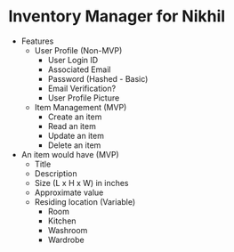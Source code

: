 # Inventory Manager for Nikhil

- Features
  - User Profile (Non-MVP)
    - User Login ID
    - Associated Email
    - Password (Hashed - Basic)
    - Email Verification?
    - User Profile Picture
  - Item Management (MVP)
    - Create an item
    - Read an item
    - Update an item
    - Delete an item
- An item would have (MVP)
  - Title
  - Description
  - Size (L x H x W) in inches
  - Approximate value
  - Residing location (Variable)
    - Room
    - Kitchen
    - Washroom
    - Wardrobe
